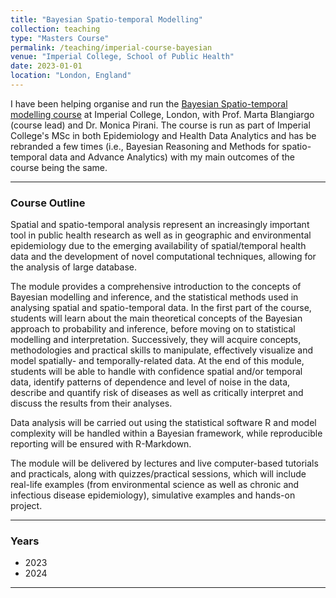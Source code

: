 ```yaml
---
title: "Bayesian Spatio-temporal Modelling"
collection: teaching
type: "Masters Course"
permalink: /teaching/imperial-course-bayesian
venue: "Imperial College, School of Public Health"
date: 2023-01-01
location: "London, England"
---
```


I have been helping organise and run the [Bayesian Spatio-temporal modelling course](https://martablangiardo.github.io/) at Imperial College, London, with Prof. Marta Blangiargo (course lead) and Dr. Monica Pirani. The course is run as part of Imperial College's MSc in both Epidemiology and Health Data Analytics and has be rebranded a few times (i.e., Bayesian Reasoning and Methods for spatio-temporal data and Advance Analytics) with my main outcomes of the course being the same. 

------------------------------------------------------------------------

### Course Outline

Spatial and spatio-temporal analysis represent an increasingly important tool in public health research as well as in geographic and environmental epidemiology due to the emerging availability of spatial/temporal health data and the development of novel computational techniques, allowing for the analysis of large database.

The module provides a comprehensive introduction to the concepts of Bayesian modelling and inference, and the statistical methods used in analysing spatial and spatio-temporal data. In the first part of the course, students will learn about the main theoretical concepts of the Bayesian approach to probability and inference, before moving on to statistical modelling and interpretation. Successively, they will acquire concepts, methodologies and practical skills to manipulate, effectively visualize and model spatially- and temporally-related data. At the end of this module, students will be able to handle with confidence spatial and/or temporal data, identify patterns of dependence and level of noise in the data, describe and quantify risk of diseases as well as critically interpret and discuss the results from their analyses.

Data analysis will be carried out using the statistical software R and model complexity will be handled within a Bayesian framework, while reproducible reporting will be ensured with R-Markdown.

The module will be delivered by lectures and live computer-based tutorials and practicals, along with quizzes/practical sessions, which will include real-life examples (from environmental science as well as chronic and infectious disease epidemiology), simulative examples and hands-on project.

------------------------------------------------------------------------

### Years

- 2023
- 2024

------------------------------------------------------------------------